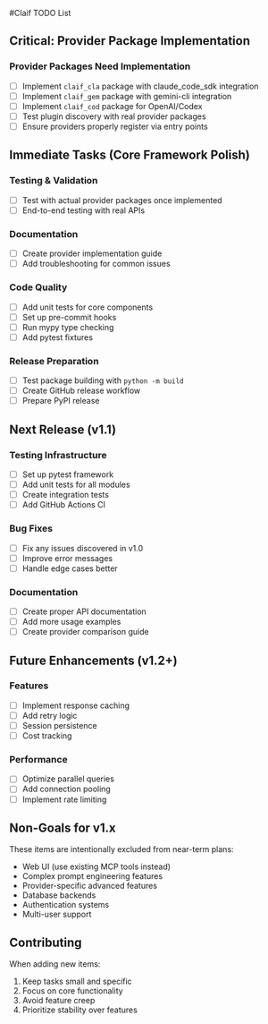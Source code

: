 #Claif TODO List

## Critical: Provider Package Implementation

### Provider Packages Need Implementation
- [ ] Implement `claif_cla` package with claude_code_sdk integration
- [ ] Implement `claif_gem` package with gemini-cli integration  
- [ ] Implement `claif_cod` package for OpenAI/Codex
- [ ] Test plugin discovery with real provider packages
- [ ] Ensure providers properly register via entry points

## Immediate Tasks (Core Framework Polish)

### Testing & Validation
- [ ] Test with actual provider packages once implemented
- [ ] End-to-end testing with real APIs

### Documentation
- [ ] Create provider implementation guide
- [ ] Add troubleshooting for common issues

### Code Quality  
- [ ] Add unit tests for core components
- [ ] Set up pre-commit hooks
- [ ] Run mypy type checking
- [ ] Add pytest fixtures

### Release Preparation
- [ ] Test package building with `python -m build`
- [ ] Create GitHub release workflow  
- [ ] Prepare PyPI release

## Next Release (v1.1)

### Testing Infrastructure
- [ ] Set up pytest framework
- [ ] Add unit tests for all modules
- [ ] Create integration tests
- [ ] Add GitHub Actions CI

### Bug Fixes
- [ ] Fix any issues discovered in v1.0
- [ ] Improve error messages
- [ ] Handle edge cases better

### Documentation
- [ ] Create proper API documentation
- [ ] Add more usage examples
- [ ] Create provider comparison guide

## Future Enhancements (v1.2+)

### Features
- [ ] Implement response caching
- [ ] Add retry logic
- [ ] Session persistence
- [ ] Cost tracking

### Performance
- [ ] Optimize parallel queries
- [ ] Add connection pooling
- [ ] Implement rate limiting

## Non-Goals for v1.x

These items are intentionally excluded from near-term plans:
- Web UI (use existing MCP tools instead)
- Complex prompt engineering features
- Provider-specific advanced features
- Database backends
- Authentication systems
- Multi-user support

## Contributing

When adding new items:
1. Keep tasks small and specific
2. Focus on core functionality
3. Avoid feature creep
4. Prioritize stability over features